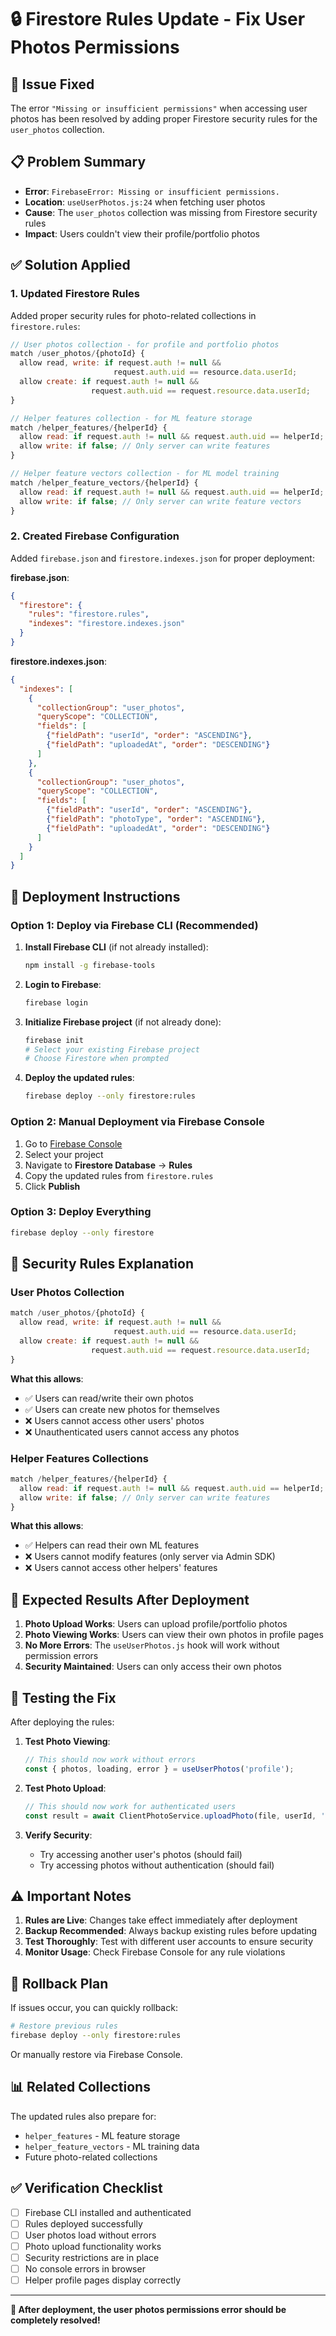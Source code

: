 # 🔒 Firestore Rules Update - Fix User Photos Permissions

## 🚨 **Issue Fixed**
The error `"Missing or insufficient permissions"` when accessing user photos has been resolved by adding proper Firestore security rules for the `user_photos` collection.

## 📋 **Problem Summary**
- **Error**: `FirebaseError: Missing or insufficient permissions.`
- **Location**: `useUserPhotos.js:24` when fetching user photos
- **Cause**: The `user_photos` collection was missing from Firestore security rules
- **Impact**: Users couldn't view their profile/portfolio photos

## ✅ **Solution Applied**

### 1. **Updated Firestore Rules**
Added proper security rules for photo-related collections in `firestore.rules`:

```javascript
// User photos collection - for profile and portfolio photos
match /user_photos/{photoId} {
  allow read, write: if request.auth != null && 
                       request.auth.uid == resource.data.userId;
  allow create: if request.auth != null && 
                  request.auth.uid == request.resource.data.userId;
}

// Helper features collection - for ML feature storage
match /helper_features/{helperId} {
  allow read: if request.auth != null && request.auth.uid == helperId;
  allow write: if false; // Only server can write features
}

// Helper feature vectors collection - for ML model training
match /helper_feature_vectors/{helperId} {
  allow read: if request.auth != null && request.auth.uid == helperId;
  allow write: if false; // Only server can write feature vectors
}
```

### 2. **Created Firebase Configuration**
Added `firebase.json` and `firestore.indexes.json` for proper deployment:

**firebase.json**:
```json
{
  "firestore": {
    "rules": "firestore.rules",
    "indexes": "firestore.indexes.json"
  }
}
```

**firestore.indexes.json**:
```json
{
  "indexes": [
    {
      "collectionGroup": "user_photos",
      "queryScope": "COLLECTION",
      "fields": [
        {"fieldPath": "userId", "order": "ASCENDING"},
        {"fieldPath": "uploadedAt", "order": "DESCENDING"}
      ]
    },
    {
      "collectionGroup": "user_photos", 
      "queryScope": "COLLECTION",
      "fields": [
        {"fieldPath": "userId", "order": "ASCENDING"},
        {"fieldPath": "photoType", "order": "ASCENDING"},
        {"fieldPath": "uploadedAt", "order": "DESCENDING"}
      ]
    }
  ]
}
```

## 🚀 **Deployment Instructions**

### Option 1: Deploy via Firebase CLI (Recommended)

1. **Install Firebase CLI** (if not already installed):
   ```bash
   npm install -g firebase-tools
   ```

2. **Login to Firebase**:
   ```bash
   firebase login
   ```

3. **Initialize Firebase project** (if not already done):
   ```bash
   firebase init
   # Select your existing Firebase project
   # Choose Firestore when prompted
   ```

4. **Deploy the updated rules**:
   ```bash
   firebase deploy --only firestore:rules
   ```

### Option 2: Manual Deployment via Firebase Console

1. Go to [Firebase Console](https://console.firebase.google.com/)
2. Select your project
3. Navigate to **Firestore Database** → **Rules**
4. Copy the updated rules from `firestore.rules` 
5. Click **Publish**

### Option 3: Deploy Everything
```bash
firebase deploy --only firestore
```

## 🔐 **Security Rules Explanation**

### User Photos Collection
```javascript
match /user_photos/{photoId} {
  allow read, write: if request.auth != null && 
                       request.auth.uid == resource.data.userId;
  allow create: if request.auth != null && 
                  request.auth.uid == request.resource.data.userId;
}
```

**What this allows**:
- ✅ Users can read/write their own photos
- ✅ Users can create new photos for themselves
- ❌ Users cannot access other users' photos
- ❌ Unauthenticated users cannot access any photos

### Helper Features Collections
```javascript
match /helper_features/{helperId} {
  allow read: if request.auth != null && request.auth.uid == helperId;
  allow write: if false; // Only server can write features
}
```

**What this allows**:
- ✅ Helpers can read their own ML features
- ❌ Users cannot modify features (only server via Admin SDK)
- ❌ Users cannot access other helpers' features

## 🎯 **Expected Results After Deployment**

1. **Photo Upload Works**: Users can upload profile/portfolio photos
2. **Photo Viewing Works**: Users can view their own photos in profile pages
3. **No More Errors**: The `useUserPhotos.js` hook will work without permission errors
4. **Security Maintained**: Users can only access their own photos

## 🧪 **Testing the Fix**

After deploying the rules:

1. **Test Photo Viewing**:
   ```javascript
   // This should now work without errors
   const { photos, loading, error } = useUserPhotos('profile');
   ```

2. **Test Photo Upload**:
   ```javascript
   // This should now work for authenticated users
   const result = await ClientPhotoService.uploadPhoto(file, userId, 'profile');
   ```

3. **Verify Security**:
   - Try accessing another user's photos (should fail)
   - Try accessing photos without authentication (should fail)

## ⚠️ **Important Notes**

1. **Rules are Live**: Changes take effect immediately after deployment
2. **Backup Recommended**: Always backup existing rules before updating
3. **Test Thoroughly**: Test with different user accounts to ensure security
4. **Monitor Usage**: Check Firebase Console for any rule violations

## 🔄 **Rollback Plan**

If issues occur, you can quickly rollback:

```bash
# Restore previous rules
firebase deploy --only firestore:rules
```

Or manually restore via Firebase Console.

## 📊 **Related Collections**

The updated rules also prepare for:
- `helper_features` - ML feature storage
- `helper_feature_vectors` - ML training data
- Future photo-related collections

## ✅ **Verification Checklist**

- [ ] Firebase CLI installed and authenticated
- [ ] Rules deployed successfully
- [ ] User photos load without errors
- [ ] Photo upload functionality works
- [ ] Security restrictions are in place
- [ ] No console errors in browser
- [ ] Helper profile pages display correctly

---

**🎉 After deployment, the user photos permissions error should be completely resolved!**